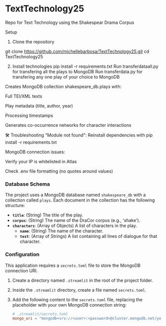 # TextTechnology25
Repo for Text Technology using the Shakespear Drama Corpus

Setup

1. Clone the repository

git clone https://github.com/michellebarbosa/TextTechnology25.git
cd TextTechnology25

2. Install technologies
pip install -r requirements.txt
Run transferdataall.py for transfering all the plays to MongoDB
Run transferdata.py for transfering any one play of your choice to MongoDB


Creates MongoDB collection shakespeare_db.plays with:

Full TEI/XML texts

Play metadata (title, author, year)

Processing timestamps

Generates co-occurrence networks for character interactions

🛠 Troubleshooting
"Module not found": Reinstall dependencies with pip install -r requirements.txt

MongoDB connection issues:

Verify your IP is whitelisted in Atlas

Check .env file formatting (no quotes around values)



### Database Schema

The project uses a MongoDB database named `shakespeare_db` with a collection called `plays`. Each document in the collection has the following structure:

- **`title`**: (String) The title of the play.
- **`corpus`**: (String) The name of the DraCor corpus (e.g., 'shake').
- **`characters`**: (Array of Objects) A list of characters in the play.
  - **`name`**: (String) The name of the character.
  - **`text`**: (Array of Strings) A list containing all lines of dialogue for that character.
 
### Configuration

This application requires a `secrets.toml` file to store the MongoDB connection URI.

1.  Create a directory named `.streamlit` in the root of the project folder.
2.  Inside the `.streamlit` directory, create a file named `secrets.toml`.
3.  Add the following content to the `secrets.toml` file, replacing the placeholder with your own MongoDB connection string:

    ```toml
    # .streamlit/secrets.toml
    mongo_uri = "mongodb+srv://<user>:<password>@cluster.mongodb.net/your_db_name"
    ```



